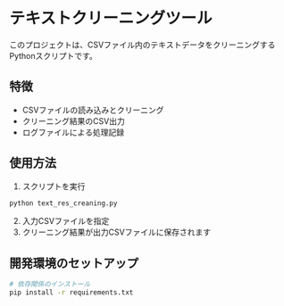 # テキストクリーニングツール

このプロジェクトは、CSVファイル内のテキストデータをクリーニングするPythonスクリプトです。

## 特徴
- CSVファイルの読み込みとクリーニング
- クリーニング結果のCSV出力
- ログファイルによる処理記録

## 使用方法
1. スクリプトを実行
```bash
python text_res_creaning.py
```
2. 入力CSVファイルを指定
3. クリーニング結果が出力CSVファイルに保存されます

## 開発環境のセットアップ
```bash
# 依存関係のインストール
pip install -r requirements.txt
```
